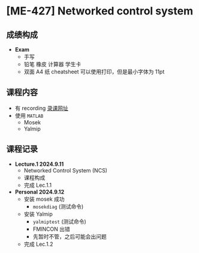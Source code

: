 # [ME-427] Networked control system

## 成绩构成

- **Exam**
  - 手写
  - 铅笔 橡皮 计算器 学生卡
  - 双面 A4 纸 cheatsheet 可以使用打印，但是最小字体为 11pt

## 课程内容

- 有 recording [录课网址](https://mediaspace.epfl.ch/channel/ME-427+Networked+control+systems+-+2021/30971)
- 使用 `MATLAB`
  - Mosek
  - Yalmip

## 课程记录

- **Lecture.1 2024.9.11**
  - Networked Control System (NCS)
  - 课程构成
  - 完成 Lec.1.1
- **Personal 2024.9.12**
  - 安装 mosek 成功
    - `mosekdiag` (测试命令)
  - 安装 Yalmip
    - `yalmiptest` (测试命令)
    - FMINCON 出错
    - 先暂时不管，之后可能会出问题
  - 完成 Lec.1.2
